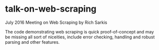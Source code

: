 # talk-on-web-scraping
July 2016 Meeting on Web Scraping by Rich Sarkis

The code demonstrating web scraping is quick proof-of-concept and may be missing all sort of niceities, include error checking, handling and robust parsing and other features.
